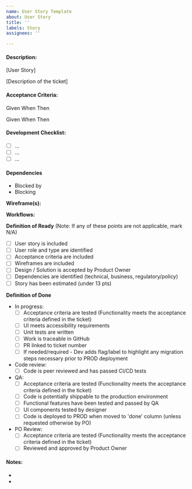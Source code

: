 ```yaml
---
name: User Story Template
about: User Story
title: ''
labels: Story
assignees: ''

---
```


#### Description:

[User Story]

[Description of the ticket]

#### Acceptance Criteria:

Given
When
Then

Given
When
Then

#### Development Checklist:

- [ ] ...
- [ ] ...
- [ ] ...

#### Dependencies

- Blocked by
- Blocking

**Wireframe(s):**


**Workflows:**


**Definition of Ready** (Note: If any of these points are not applicable, mark N/A)

- [ ] User story is included
- [ ] User role and type are identified
- [ ] Acceptance criteria are included
- [ ] Wireframes are included
- [ ] Design / Solution is accepted by Product Owner
- [ ] Dependencies are identified (technical, business, regulatory/policy)
- [ ] Story has been estimated (under 13 pts)

**Definition of Done**
- In progress:
  - [ ] Acceptance criteria are tested (Functionality meets the acceptance criteria defined in the ticket)
  - [ ] UI meets accessibility requirements
  - [ ] Unit tests are written
  - [ ] Work is traceable in GitHub
  - [ ] PR linked to ticket number
  - [ ] If needed/required - Dev adds flag/label to highlight any migration steps necessary prior to PROD deployment
- Code review:
  - [ ] Code is peer reviewed and has passed CI/CD tests
- QA:
  - [ ] Acceptance criteria are tested (Functionality meets the acceptance criteria defined in the ticket)
  - [ ] Code is potentially shippable to the production environment
  - [ ] Functional features have been tested and passed by QA
  - [ ] UI components tested by designer
  - [ ] Code is deployed to PROD when moved to 'done' column (unless requested otherwise by PO)
- PO Review:
  - [ ] Acceptance criteria are tested (Functionality meets the acceptance criteria defined in the ticket)
  - [ ] Reviewed and approved by Product Owner

#### Notes:
-
-
